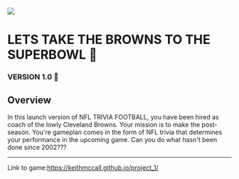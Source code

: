 # ![](images/brownssmh.gif) 
# LETS TAKE THE BROWNS TO THE SUPERBOWL :football:
### VERSION 1.0 :football:
## Overview

In this launch version of NFL TRIVIA FOOTBALL, you have been hired as coach of the lowly Cleveland Browns. Your mission is to make the post-season. You're gameplan comes in the form of NFL trivia that determines your performance in the upcoming game. Can you do what hasn't been done since 2002???

---

Link to game:https://keithmccall.github.io/project_1/
